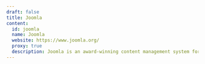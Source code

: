 ```yaml
---
draft: false
title: Joomla
content:
  id: joomla
  name: Joomla
  website: https://www.joomla.org/
  proxy: true
  description: Joomla is an award-winning content management system for building websites and powerful online applications.
---
```

